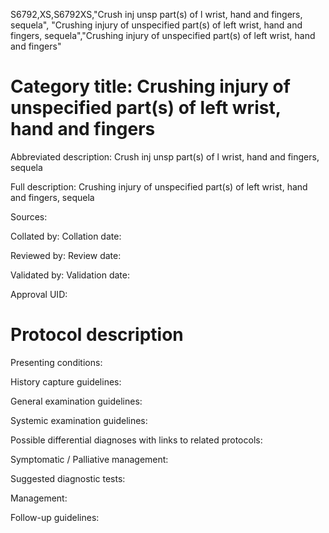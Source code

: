 S6792,XS,S6792XS,"Crush inj unsp part(s) of l wrist, hand and fingers, sequela", "Crushing injury of unspecified part(s) of left wrist, hand and fingers, sequela","Crushing injury of unspecified part(s) of left wrist, hand and fingers"
# Category title: Crushing injury of unspecified part(s) of left wrist, hand and fingers

Abbreviated description: Crush inj unsp part(s) of l wrist, hand and fingers, sequela

Full description: Crushing injury of unspecified part(s) of left wrist, hand and fingers, sequela

Sources:

Collated by:
Collation date:

Reviewed by:
Review date:

Validated by:
Validation date:

Approval UID:

# Protocol description

Presenting conditions:

History capture guidelines:

General examination guidelines:

Systemic examination guidelines:

Possible differential diagnoses with links to related protocols:

Symptomatic / Palliative management:

Suggested diagnostic tests:

Management:

Follow-up guidelines:
